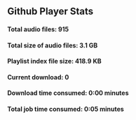## Github Player Stats

#### **Total audio files**: 915

#### **Total size of audio files**: 3.1 GB

#### **Playlist index file size**: 418.9 KB

#### **Current download**: 0

#### **Download time consumed**: 0:00 minutes

#### **Total job time consumed**: 0:05 minutes